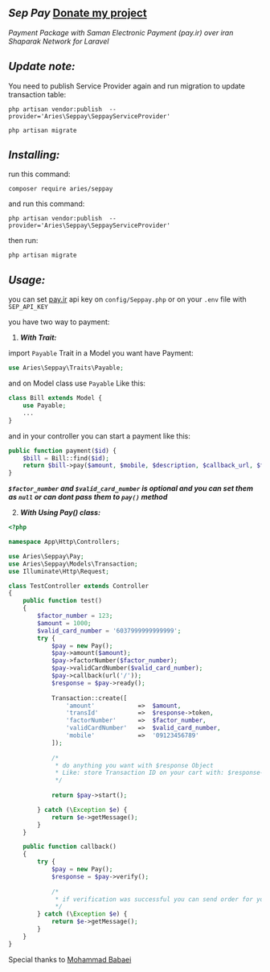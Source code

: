 ***Sep Pay*** [Donate my project](https://me.pay.ir/imohammad)
------------
*Payment Package with Saman Electronic Payment (pay.ir) over iran Shaparak Network for Laravel*



***Update note:***
---------
You need to publish Service Provider again and run migration to update transaction table:
```
php artisan vendor:publish  --provider='Aries\Seppay\SeppayServiceProvider'

php artisan migrate
```

***Installing:***
-------------
run this command:

``composer require aries/seppay``


and run this command:

``php artisan vendor:publish  --provider='Aries\Seppay\SeppayServiceProvider'
``

then run:

``php artisan migrate``


***Usage:***
---------
you can set [pay.ir](https://pay.ir) api key on `config/Seppay.php` or on your `.env` file with `SEP_API_KEY`

you have two way to payment:
1. ***With Trait:***

import `Payable` Trait in a Model you want have Payment:

```php
use Aries\Seppay\Traits\Payable;
```
and on Model class use `Payable` Like this:
```php
class Bill extends Model {
    use Payable;
    ...
}
```
and in your controller you can start a payment like this:
```php
public function payment($id) {
    $bill = Bill::find($id);
    return $bill->pay($amount, $mobile, $description, $callback_url, $factor_number, $valid_card_number);
}
```

__*`$factor_number` and `$valid_card_number` is optional and you can set them as `null` or can dont pass them to `pay()` method*__

2. ***With Using Pay() class:***

```php
<?php

namespace App\Http\Controllers;

use Aries\Seppay\Pay;
use Aries\Seppay\Models\Transaction;
use Illuminate\Http\Request;

class TestController extends Controller
{
    public function test()
    {
        $factor_number = 123;
        $amount = 1000;
        $valid_card_number = '6037999999999999';
        try {
            $pay = new Pay();
            $pay->amount($amount);
            $pay->factorNumber($factor_number);
            $pay->validCardNumber($valid_card_number);
            $pay->callback(url('/'));
            $response = $pay->ready();
            
            Transaction::create([
                'amount'            =>  $amount,
                'transId'           =>  $response->token,
                'factorNumber'      =>  $factor_number,
                'validCardNumber'   =>  $valid_card_number,
                'mobile'            =>  '09123456789'
            ]);
            
            /*
             * do anything you want with $response Object
             * Like: store Transaction ID on your cart with: $response->transId;
             */
            
            return $pay->start();

        } catch (\Exception $e) {
            return $e->getMessage();
        }
    }

    public function callback()
    {
        try {
            $pay = new Pay();
            $response = $pay->verify();
            
            /*
             * if verification was successful you can send order for your customer
             */
        } catch (\Exception $e) {
            return $e->getMessage();
        }
    }
}
```

Special thanks to [Mohammad Babaei](https://github.com/mohammad6006)
